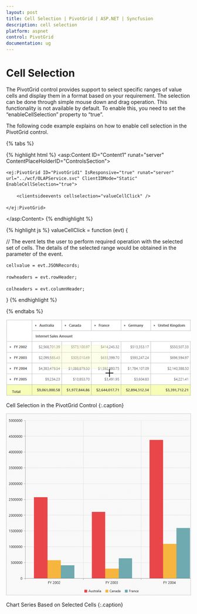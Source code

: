 ```yaml
---
layout: post
title: Cell Selection | PivotGrid | ASP.NET | Syncfusion
description: cell selection
platform: aspnet
control: PivotGrid
documentation: ug
---
```


# Cell Selection

The PivotGrid control provides support to select specific ranges of value cells and display them in a format based on your requirement. The selection can be done through simple mouse down and drag operation. This functionality is not available by default. To enable this, you need to set the “enableCellSelection” property to “true”.

The following code example explains on how to enable cell selection in the PivotGrid control.

{% tabs %}

{% highlight html %}
<asp:Content ID="Content1" runat="server" ContentPlaceHolderID="ControlsSection">

    <ej:PivotGrid ID="PivotGrid1" IsResponsive="true" runat="server" url="../wcf/OLAPService.svc" ClientIDMode="Static" EnableCellSelection="true">

        <clientsideevents cellselection="valueCellClick" />

    </ej:PivotGrid>

</asp:Content>
{% endhighlight %}

{% highlight js %}
valueCellClick = function (evt) { 

// The event lets the user to perform required operation with the selected set of cells. The details of the selected range would be obtained in the parameter of the event.

    cellvalue = evt.JSONRecords;

    rowheaders = evt.rowHeader;

    colheaders = evt.columnHeader;

}
{% endhighlight %}

{% endtabs %}

![](Cell-Selection_images/Cell-Selection_img1.png) 

Cell Selection in the PivotGrid Control
{:.caption}

![](Cell-Selection_images/Cell-Selection_img2.png) 

Chart Series Based on Selected Cells
{:.caption}
